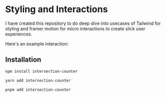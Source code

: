# Styling and Interactions

I have created this repository to do deep dive into usecases of Tailwind for styling and framer motion for micro interactions to create slick user experiences.

Here's an example interaction:
[](https://user-images.githubusercontent.com/52901335/224395766-31a5c965-3025-4369-92c8-06eab879fe27.mov)

## Installation

```bash
npm install intersection-counter

yarn add intersection-counter

pnpm add intersection-counter
```
